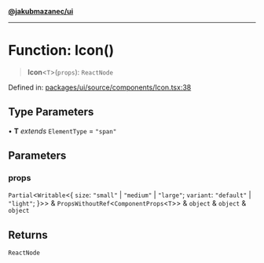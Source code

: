 [**@jakubmazanec/ui**](../README.md)

---

# Function: Icon()

> **Icon**\<`T`\>(`props`): `ReactNode`

Defined in:
[packages/ui/source/components/Icon.tsx:38](https://github.com/jakubmazanec/tools/blob/90a5050fae768000bb00b2044438762c3c8c0f98/packages/ui/source/components/Icon.tsx#L38)

## Type Parameters

• **T** _extends_ `ElementType` = `"span"`

## Parameters

### props

`Partial`\<`Writable`\<\{ `size`: `"small"` \| `"medium"` \| `"large"`; `variant`: `"default"` \|
`"light"`; \}\>\> & `PropsWithoutRef`\<`ComponentProps`\<`T`\>\> & `object` & `object` & `object`

## Returns

`ReactNode`
